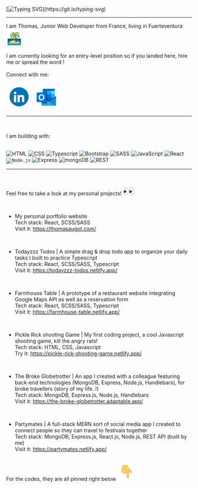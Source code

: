 [![Typing SVG](https://readme-typing-svg.herokuapp.com?font=Orbitron&size=40&pause=300&center=false&vCenter=true&width=800&height=80&lines=Hi+there!+;Welcome+to+my+GitHub+profile!)](https://git.io/typing-svg)

-----

I am Thomas, Junior Web Developer from France, living in Fuerteventura <img src="./island-palm-tree.gif" width="40" />
	<br>
	<br>
I am currently looking for an entry-level position so if you landed here, hire me or spread the word !
	<br>
	<br>
	Connect with me:	
	<br>
	<a href="https://www.linkedin.com/in/thomas-augot" target="_blank"><img src="./372102050_LINKEDIN_ICON_TRANSPARENT_1080.gif" width="70" /></a>
		<a href="mailto:thomas.augot@hotmail.fr"><img src="./outlooklogo.gif" width="70" /></a>

</p>

---

<br>

I am building with:

<br>

<div>
	<img height="50" src="https://user-images.githubusercontent.com/25181517/192158954-f88b5814-d510-4564-b285-dff7d6400dad.png" alt="HTML" title="HTML" />
	<img height="50" src="https://user-images.githubusercontent.com/25181517/183898674-75a4a1b1-f960-4ea9-abcb-637170a00a75.png" alt="CSS" title="CSS" />
	<img height="50" src="https://cdn.icon-icons.com/icons2/2415/PNG/512/typescript_original_logo_icon_146317.png" alt="Typescript" title="Typescript" />
	<img height="50" src="https://user-images.githubusercontent.com/25181517/183898054-b3d693d4-dafb-4808-a509-bab54cf5de34.png" alt="Bootstrap" title="Bootstrap" />
	<img height="50" src="https://camo.githubusercontent.com/c38bf4a44750bd9b576a2259a5074dd277d63f0a412b5b1f31f54e516711ef5b/687474703a2f2f736173732d6c616e672e636f6d2f6173736574732f696d672f7374796c6567756964652f7365616c2d636f6c6f722d61656630333534632e706e67" alt="SASS" title="SASS" />
	<img height="50" src="https://user-images.githubusercontent.com/25181517/117447155-6a868a00-af3d-11eb-9cfe-245df15c9f3f.png" alt="JavaScript" title="JavaScript" />
	<img height="50" src="https://user-images.githubusercontent.com/25181517/183897015-94a058a6-b86e-4e42-a37f-bf92061753e5.png" alt="React" title="React" />
	<code><img height="50" src="https://user-images.githubusercontent.com/25181517/183568594-85e280a7-0d7e-4d1a-9028-c8c2209e073c.png" alt="Node.js" title="Node.js" /></code>
	<img height="50" src="https://user-images.githubusercontent.com/25181517/183859966-a3462d8d-1bc7-4880-b353-e2cbed900ed6.png" alt="Express" title="Express" />
	<img height="50" src="https://user-images.githubusercontent.com/25181517/182884177-d48a8579-2cd0-447a-b9a6-ffc7cb02560e.png" alt="mongoDB" title="mongoDB" />
	<img height="50" src="https://user-images.githubusercontent.com/25181517/192107858-fe19f043-c502-4009-8c47-476fc89718ad.png" alt="REST" title="REST" />
</div>

---

<br>

Feel free to take a look at my personal projects! <img src="./eyes-emoji.gif" width="30" /> 

<br>

- My personal portfolio website
<br> Tech stack: React, SCSS/SASS
<br> Visit it: https://thomasaugot.com/

<br>

- Todayzzz Todos | A simple drag & drop todo app to organize your daily tasks I built to practice Typescript
<br> Tech stack: React, SCSS/SASS, Typescript
<br> Visit it: https://todayzzz-todos.netlify.app/ 

<br>

- Farmhouse Table | A prototype of a restaurant website integrating Google Maps API as well as a reservation form
<br> Tech stack: React, SCSS/SASS, Typescript
<br> Visit it: https://farmhouse-table.netlify.app/

<br>

- Pickle Rick shooting Game | My first coding project, a cool Javascript shooting game, kill the angry rats!
<br> Tech stack: HTML, CSS, Javascript
<br> Try it: https://pickle-rick-shooting-game.netlify.app/

<br>

- The Broke Globetrotter | An app I created with a colleague featuring back-end technologies (MongoDB, Express, Node.js, Handlebars), for broke travellers (story of my life..!)
<br> Tech stack: MongoDB, Express.js, Node.js, Handlebars
<br> Visit it: https://the-broke-globetrotter.adaptable.app/

<br>

- Partymates | A full-stack MERN sort of social media app I created to connect people so they can travel to festivals together 
<br> Tech stack: MongoDB, Express.js, React.js, Node.js, REST API (built by me) 
<br> Visit it: https://partymates.netlify.app/

<br>
For the codes, they are all pinned right below <img src="./backhand-index-pointing-down-joypixels.gif" width="40" />
